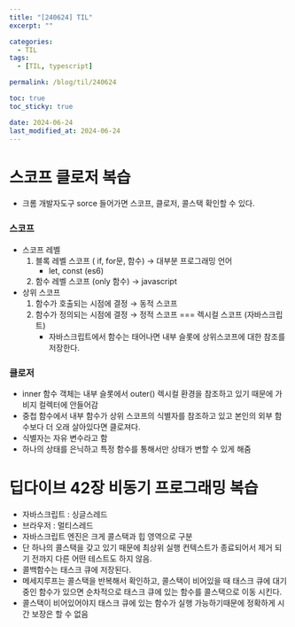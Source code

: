 ```yaml
---
title: "[240624] TIL"
excerpt: ""

categories:
  - TIL
tags:
  - [TIL, typescript]

permalink: /blog/til/240624

toc: true
toc_sticky: true

date: 2024-06-24
last_modified_at: 2024-06-24
---
```


# 스코프 클로저 복습

- 크롬 개발자도구 sorce 들어가면 스코프, 클로저, 콜스택 확인할 수 있다.

### 스코프

- 스코프 레벨
  1. 블록 레벨 스코프 ( if, for문, 함수) → 대부분 프로그래밍 언어
     - let, const (es6)
  2. 함수 레벨 스코프 (only 함수) → javascript
- 상위 스코프
  1. 함수가 호출되는 시점에 결정 → 동적 스코프
  2. 함수가 정의되는 시점에 결정 → 정적 스코프 === 렉시컬 스코프 (자바스크립트)
     - 자바스크립트에서 함수는 태어나면 내부 슬롯에 상위스코프에 대한 참조를 저장한다.

### 클로저

- inner 함수 객체는 내부 슬롯에서 outer() 렉시컬 환경을 참조하고 있기 때문에 가비지 컬렉터에 안들어감
- 중첩 함수에서 내부 함수가 상위 스코프의 식별자를 참조하고 있고 본인의 외부 함수보다 더 오래 살아있다면 클로져다.
- 식별자는 자유 변수라고 함
- 하나의 상태를 은닉하고 특정 함수를 통해서만 상태가 변할 수 있게 해줌

# 딥다이브 42장 비동기 프로그래밍 복습

- 자바스크립트 : 싱글스레드
- 브라우저 : 멀티스레드
- 자바스크립트 엔진은 크게 콜스택과 힙 영역으로 구분
- 단 하나의 콜스택을 갖고 있기 때문에 최상위 실행 컨텍스트가 종료되어서 제거 되기 전까지 다른 어떤 테스트도 하지 않음.
- 콜백함수는 태스크 큐에 저장된다.
- 메세지루프는 콜스택을 반복해서 확인하고, 콜스택이 비어있을 때 태스크 큐에 대기중인 함수가 있으면 순차적으로 태스크 큐에 있는 함수를 콜스택으로 이동 시킨다.
- 콜스택이 비어있어야지 태스크 큐에 있는 함수가 실행 가능하기때문에 정확하게 시간 보장은 할 수 없음
